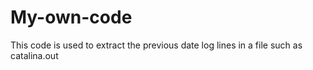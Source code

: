 # My-own-code
This code is used to extract the previous date log lines in a file such as catalina.out 
